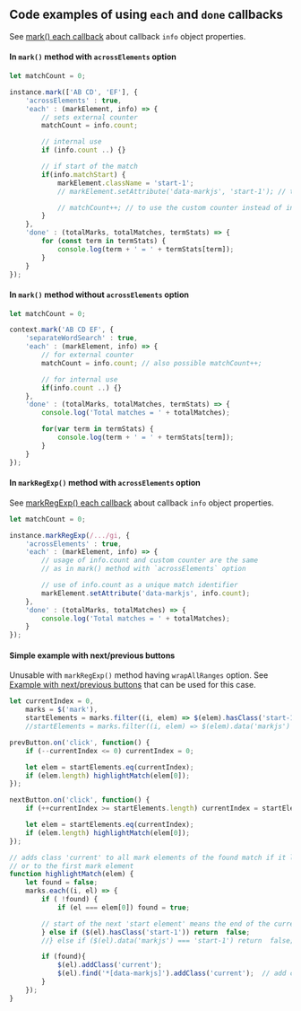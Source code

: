 
## Code examples of using `each` and `done` callbacks
See [mark() each callback](mark-method.md#mark-each) about callback `info` object properties.

#### In `mark()` method with `acrossElements` option
``` js
let matchCount = 0;

instance.mark(['AB CD', 'EF'], {
    'acrossElements' : true,
    'each' : (markElement, info) => {
        // sets external counter
        matchCount = info.count;

        // internal use
        if (info.count ..) {}

        // if start of the match
        if(info.matchStart) {
            markElement.className = 'start-1';
            // markElement.setAttribute('data-markjs', 'start-1'); // to use the attribute instead of class

            // matchCount++; // to use the custom counter instead of info.count
        }
    },
    'done' : (totalMarks, totalMatches, termStats) => {
        for (const term in termStats) {
            console.log(term + ' = ' + termStats[term]);
        }
    }
});
```

#### In `mark()` method without `acrossElements` option
``` js
let matchCount = 0;

context.mark('AB CD EF', {
    'separateWordSearch' : true,
    'each' : (markElement, info) => {
        // for external counter
        matchCount = info.count; // also possible matchCount++;

        // for internal use
        if(info.count ..) {}
    },
    'done' : (totalMarks, totalMatches, termStats) => {
        console.log('Total matches = ' + totalMatches);

        for(var term in termStats) {
            console.log(term + ' = ' + termStats[term]);
        }
    }
});
```
#### In `markRegExp()` method with `acrossElements` option  
See [markRegExp() each callback](markRegExp-method.md#markRegExp-each) about callback `info` object properties.

``` js
let matchCount = 0;

instance.markRegExp(/.../gi, {
    'acrossElements' : true,
    'each' : (markElement, info) => {
        // usage of info.count and custom counter are the same
        // as in mark() method with `acrossElements` option

        // use of info.count as a unique match identifier
        markElement.setAttribute('data-markjs', info.count);
    },
    'done' : (totalMarks, totalMatches) => {
        console.log('Total matches = ' + totalMatches);
    }
});
```

#### Simple example with next/previous buttons
Unusable with `markRegExp()` method having `wrapAllRanges` option. See [Example with next/previous buttons](nesting-overlapping.md#simple-example-with-nextprevious-buttons) that can be used for this case.
``` js
let currentIndex = 0,
    marks = $('mark'),
    startElements = marks.filter((i, elem) => $(elem).hasClass('start-1'));
    //startElements = marks.filter((i, elem) => $(elem).data('markjs') === 'start-1');

prevButton.on('click', function() {
    if (--currentIndex <= 0) currentIndex = 0;

    let elem = startElements.eq(currentIndex);
    if (elem.length) highlightMatch(elem[0]);
});

nextButton.on('click', function() {
    if (++currentIndex >= startElements.length) currentIndex = startElements.length - 1;

    let elem = startElements.eq(currentIndex);
    if (elem.length) highlightMatch(elem[0]);
});

// adds class 'current' to all mark elements of the found match if it located across elements
// or to the first mark element
function highlightMatch(elem) {
    let found = false;
    marks.each((i, el) => {
        if ( !found) {
            if (el === elem[0]) found = true;

        // start of the next 'start element' means the end of the current match
        } else if ($(el).hasClass('start-1')) return  false;
        //} else if ($(el).data('markjs') === 'start-1') return  false;

        if (found){
            $(el).addClass('current');
            $(el).find('*[data-markjs]').addClass('current');  // add class to all descendant too
        }
    });
}
```